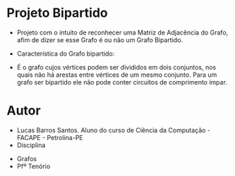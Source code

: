 # Projeto Bipartido
* Projeto com o intuito de reconhecer uma Matriz de Adjacência do Grafo, afim de dizer se esse Grafo é ou não um Grafo Bipartido. 

* Característica do Grafo bipartido:
 - É o grafo cujos vértices podem ser divididos em dois conjuntos, nos quais não há arestas entre vértices de um mesmo conjunto. Para um grafo ser bipartido ele não pode conter circuitos de comprimento ímpar.

# Autor 
* Lucas Barros Santos. Aluno do curso de Ciência da Computação - FACAPE - Petrolina-PE
* Disciplina 
 - Grafos
 - Pfº Tenório 
